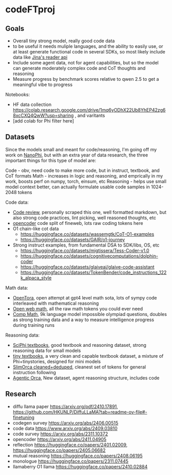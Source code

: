 # codeFTproj

## Goals
 - Overall tiny strong model, really good code data
 - to be useful it needs muliple languages, and the ability to easily use, or at least generate functional code in several SDKs, so most likely include data like [Jina's reader api](https://jina.ai/reader/)
 - Include some agent data, not for agent capabilities, but so the model can generate moderately complex code and CoT thoughts and reasoning
 - Measure progress by benchmark scores relative to qwen 2.5 to get a meaningful vibe to progress

Notebooks:
 - HF data collection https://colab.research.google.com/drive/1mq6yODhX22Ub8YhEP42zg68xcCXQ4QwW?usp=sharing , and varitants
 - [add colab for Phi filter here]

## Datasets 

Since the models small and meant for code/reasoning, I'm going off my work on [NanoPhi](https://github.com/VatsaDev/NanoPhi), but with an extra year of data research, the three important things for this type of model are:

Code - obv, need code to make more code, but in instruct, textbook, and CoT formats
Math - increases in logic and reasoning, and emprically in my work, boosts perf on numpy, torch, einsum, etc
Reasoning - helps use small model context better, can actually formulate usable code samples in 1024-2048 tokens

Code data:
 - [Code review](https://huggingface.co/datasets/VatsaDev/code-review), personally scraped this one, well formatted markdown, but also strong code practices, lint picking, well reasoned thoughts, etc
 - [opencoder](https://huggingface.co/datasets/OpenCoder-LLM/fineweb-code-corpus) code split of fineweb, lots raw coding tokens here
 - O1 chain-like cot data
   - https://huggingface.co/datasets/wassemgtk/CoT-O1-examples
   - https://huggingface.co/datasets/GAIR/o1-journey
 - Strong instruct examples, from fundamental DSA to SDK/libs, OS, etc
   - https://huggingface.co/datasets/migtissera/Tess-Coder-v1.0
   - https://huggingface.co/datasets/cognitivecomputations/dolphin-coder
   - https://huggingface.co/datasets/glaiveai/glaive-code-assistant
   - https://huggingface.co/datasets/TokenBender/code_instructions_122k_alpaca_style

Math data:
 - [OpenTora](https://huggingface.co/datasets/SciPhi/open-tora), open attempt at gpt4 level math sota, lots of sympy code interleaved with mathematical reasoning
 - [Open web math](https://huggingface.co/datasets/open-web-math/open-web-math), all the raw math tokens you could ever need
 - [Comp Math](https://raw.githubusercontent.com/Programming-Competitions/AIMO-Competition/refs/heads/main/total.txt), 9k language model impossible olympiad questions, doubles as strong training data and a way to measure intelligence progress during training runs

Reasoning data:
 - [SciPhi textbooks](https://huggingface.co/datasets/SciPhi/textbooks-are-all-you-need-lite), good textbook and reasoning dataset, strong reasoning data for small models
 - [tiny textbooks](https://huggingface.co/datasets/nampdn-ai/tiny-textbooks), a very clean and capable textbook dataset, a mixture of Phi+tinystories, designed for mini models
 - [SlimOrca cleaned+deduped](https://huggingface.co/datasets/Open-Orca/slimorca-deduped-cleaned-corrected), cleanest set of tokens for general instruction following
 - [Agentic Orca](https://huggingface.co/datasets/microsoft/orca-agentinstruct-1M-v1), New dataset, agent reasoning structure, includes code

## Research 

 - diffu llama paper https://arxiv.org/pdf/2410.17891, https://github.com/HKUNLP/DiffuLLaMA?tab=readme-ov-file#-finetuning
 - codegen survey https://arxiv.org/abs/2406.00515
 - code data https://www.arxiv.org/abs/2409.03810
 - code survey https://arxiv.org/abs/2311.10372
 - opencoder https://arxiv.org/abs/2411.04905
 - reflection https://huggingface.co/papers/2401.02009, https://huggingface.co/papers/2405.06682
 - mutual reasoning https://huggingface.co/papers/2408.06195
 - monologue https://huggingface.co/papers/2311.07445
 - llamaberry O1 llama https://huggingface.co/papers/2410.02884

